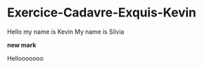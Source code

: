 # Exercice-Cadavre-Exquis-Kevin
Hello my name is Kevin
My name is Silvia

**new mark**

Hellooooooo
